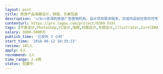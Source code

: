 ```yaml
---                
layout: post       
title: 旅游产品海报设计，排版，方案包装           
description: '</br>资深的旅游广告营销机构，设计项目需求很多，完成作品较优秀的可考虑长期合作，有转正机会。</br></br>1. 旅游产品的海报设计，排版</br>2. 品牌logo或形象设计</br>3. 策划方案的包装美化</br>4. 良好的沟通能力和契约精神，支持周末或下班时间外出开会，头脑风暴。</br>5. 优秀的时间管理，在规定时间内交付高质量的成品。</br></br>最好可以附上作品</br>'     
contenturl: https://pro.lagou.com/project/8389.html      
tags: [平面设计,Photoshop,VI设计,海报,封面设计,专题设计,illustrator,CorelDRAW]            
salary: 3000-5000元          
publish_time: '已发布 3 小时'         
start_time: '2018-06-12 10:39:23'           
review: 101人                   
apply: 6人                   
recommend: 2人                   
time_range: 2-4周              
status: 招募中                  
---                 
```

